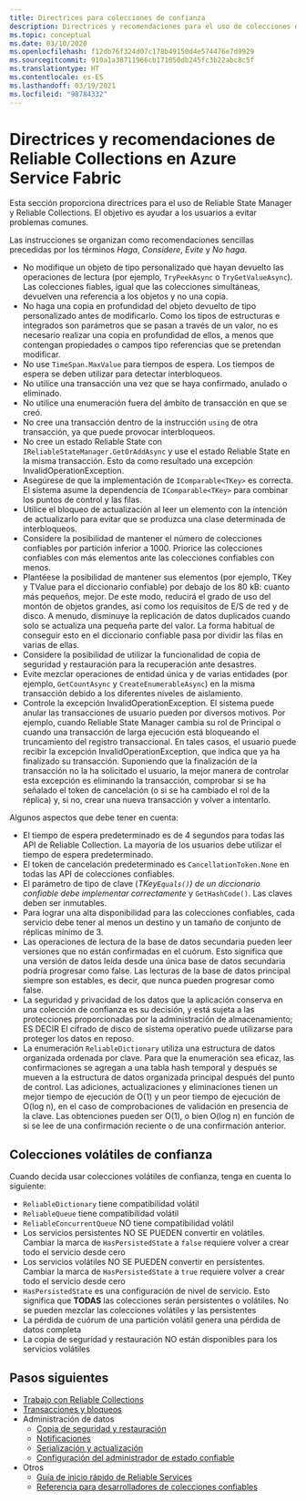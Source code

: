 ```yaml
---
title: Directrices para colecciones de confianza
description: Directrices y recomendaciones para el uso de colecciones de confianza de Service Fabric en una aplicación de Azure Service Fabric.
ms.topic: conceptual
ms.date: 03/10/2020
ms.openlocfilehash: f12db76f324d07c178b49150d4e574476e7d9929
ms.sourcegitcommit: 910a1a38711966cb171050db245fc3b22abc8c5f
ms.translationtype: HT
ms.contentlocale: es-ES
ms.lasthandoff: 03/19/2021
ms.locfileid: "98784332"
---
```

# <a name="guidelines-and-recommendations-for-reliable-collections-in-azure-service-fabric"></a>Directrices y recomendaciones de Reliable Collections en Azure Service Fabric
Esta sección proporciona directrices para el uso de Reliable State Manager y Reliable Collections. El objetivo es ayudar a los usuarios a evitar problemas comunes.

Las instrucciones se organizan como recomendaciones sencillas precedidas por los términos *Haga*, *Considere*, *Evite* y *No haga*.

* No modifique un objeto de tipo personalizado que hayan devuelto las operaciones de lectura (por ejemplo, `TryPeekAsync` o `TryGetValueAsync`). Las colecciones fiables, igual que las colecciones simultáneas, devuelven una referencia a los objetos y no una copia.
* No haga una copia en profundidad del objeto devuelto de tipo personalizado antes de modificarlo. Como los tipos de estructuras e integrados son parámetros que se pasan a través de un valor, no es necesario realizar una copia en profundidad de ellos, a menos que contengan propiedades o campos tipo referencias que se pretendan modificar.
* No use `TimeSpan.MaxValue` para tiempos de espera. Los tiempos de espera se deben utilizar para detectar interbloqueos.
* No utilice una transacción una vez que se haya confirmado, anulado o eliminado.
* No utilice una enumeración fuera del ámbito de transacción en que se creó.
* No cree una transacción dentro de la instrucción `using` de otra transacción, ya que puede provocar interbloqueos.
* No cree un estado Reliable State con `IReliableStateManager.GetOrAddAsync` y use el estado Reliable State en la misma transacción. Esto da como resultado una excepción InvalidOperationException.
* Asegúrese de que la implementación de `IComparable<TKey>` es correcta. El sistema asume la dependencia de `IComparable<TKey>` para combinar los puntos de control y las filas.
* Utilice el bloqueo de actualización al leer un elemento con la intención de actualizarlo para evitar que se produzca una clase determinada de interbloqueos.
* Considere la posibilidad de mantener el número de colecciones confiables por partición inferior a 1000. Priorice las colecciones confiables con más elementos ante las colecciones confiables con menos.
* Plantéese la posibilidad de mantener sus elementos (por ejemplo, TKey y TValue para el diccionario confiable) por debajo de los 80 kB: cuanto más pequeños, mejor. De este modo, reducirá el grado de uso del montón de objetos grandes, así como los requisitos de E/S de red y de disco. A menudo, disminuye la replicación de datos duplicados cuando solo se actualiza una pequeña parte del valor. La forma habitual de conseguir esto en el diccionario confiable pasa por dividir las filas en varias de ellas.
* Considere la posibilidad de utilizar la funcionalidad de copia de seguridad y restauración para la recuperación ante desastres.
* Evite mezclar operaciones de entidad única y de varias entidades (por ejemplo, `GetCountAsync` y `CreateEnumerableAsync`) en la misma transacción debido a los diferentes niveles de aislamiento.
* Controle la excepción InvalidOperationException. El sistema puede anular las transacciones de usuario pueden por diversos motivos. Por ejemplo, cuando Reliable State Manager cambia su rol de Principal o cuando una transacción de larga ejecución está bloqueando el truncamiento del registro transaccional. En tales casos, el usuario puede recibir la excepción InvalidOperationException, que indica que ya ha finalizado su transacción. Suponiendo que la finalización de la transacción no la ha solicitado el usuario, la mejor manera de controlar esta excepción es eliminando la transacción, comprobar si se ha señalado el token de cancelación (o si se ha cambiado el rol de la réplica) y, si no, crear una nueva transacción y volver a intentarlo.  

Algunos aspectos que debe tener en cuenta:

* El tiempo de espera predeterminado es de 4 segundos para todas las API de Reliable Collection. La mayoría de los usuarios debe utilizar el tiempo de espera predeterminado.
* El token de cancelación predeterminado es `CancellationToken.None` en todas las API de colecciones confiables.
* El parámetro de tipo de clave (*TKey`Equals()`) de un diccionario confiable debe implementar correctamente* y `GetHashCode()`. Las claves deben ser inmutables.
* Para lograr una alta disponibilidad para las colecciones confiables, cada servicio debe tener al menos un destino y un tamaño de conjunto de réplicas mínimo de 3.
* Las operaciones de lectura de la base de datos secundaria pueden leer versiones que no están confirmadas en el cuórum.
  Esto significa que una versión de datos leída desde una única base de datos secundaria podría progresar como false.
  Las lecturas de la base de datos principal siempre son estables, es decir, que nunca pueden progresar como false.
* La seguridad y privacidad de los datos que la aplicación conserva en una colección de confianza es su decisión, y está sujeta a las protecciones proporcionadas por la administración de almacenamiento; ES DECIR El cifrado de disco de sistema operativo puede utilizarse para proteger los datos en reposo.
* La enumeración `ReliableDictionary` utiliza una estructura de datos organizada ordenada por clave. Para que la enumeración sea eficaz, las confirmaciones se agregan a una tabla hash temporal y después se mueven a la estructura de datos organizada principal después del punto de control. Las adiciones, actualizaciones y eliminaciones tienen un mejor tiempo de ejecución de O(1) y un peor tiempo de ejecución de O(log n), en el caso de comprobaciones de validación en presencia de la clave. Las obtenciones pueden ser O(1), o bien O(log n) en función de si se lee de una confirmación reciente o de una confirmación anterior.

## <a name="volatile-reliable-collections"></a>Colecciones volátiles de confianza
Cuando decida usar colecciones volátiles de confianza, tenga en cuenta lo siguiente:

* ```ReliableDictionary``` tiene compatibilidad volátil
* ```ReliableQueue``` tiene compatibilidad volátil
* ```ReliableConcurrentQueue``` NO tiene compatibilidad volátil
* Los servicios persistentes NO SE PUEDEN convertir en volátiles. Cambiar la marca de ```HasPersistedState``` a ```false``` requiere volver a crear todo el servicio desde cero
* Los servicios volátiles NO SE PUEDEN convertir en persistentes. Cambiar la marca de ```HasPersistedState``` a ```true``` requiere volver a crear todo el servicio desde cero
* ```HasPersistedState``` es una configuración de nivel de servicio. Esto significa que **TODAS** las colecciones serán persistentes o volátiles. No se pueden mezclar las colecciones volátiles y las persistentes
* La pérdida de cuórum de una partición volátil genera una pérdida de datos completa
* La copia de seguridad y restauración NO están disponibles para los servicios volátiles

## <a name="next-steps"></a>Pasos siguientes
* [Trabajo con Reliable Collections](service-fabric-work-with-reliable-collections.md)
* [Transacciones y bloqueos](service-fabric-reliable-services-reliable-collections-transactions-locks.md)
* Administración de datos
  * [Copia de seguridad y restauración](service-fabric-reliable-services-backup-restore.md)
  * [Notificaciones](service-fabric-reliable-services-notifications.md)
  * [Serialización y actualización](service-fabric-application-upgrade-data-serialization.md)
  * [Configuración del administrador de estado confiable](service-fabric-reliable-services-configuration.md)
* Otros
  * [Guía de inicio rápido de Reliable Services](service-fabric-reliable-services-quick-start.md)
  * [Referencia para desarrolladores de colecciones confiables](/dotnet/api/microsoft.servicefabric.data.collections#microsoft_servicefabric_data_collections)
